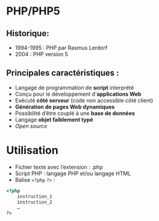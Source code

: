 PHP/PHP5
===

Historique:
---
- 1994-1995 : PHP par Rasmus Lerdorf
- 2004 : PHP version 5

Principales caractéristiques :
---
- Langage de programmation de **script** interprété 
- Conçu pour le développement d'**applications Web**
- Exécuté **côté serveur** (code non accessible côté client)
- **Génération de pages Web dynamiques**
- Possibilité d’être couplé à une **base de données**
- Langage **objet faiblement typé**
- _Open source_

Utilisation
===

- Fichier texte avec l’extension : .php
- Script PHP : langage PHP et/ou langage HTML
- Balise `<?php` `?>` :
```php
<?php
    instruction_1
    instruction_2
    …
?>
```
